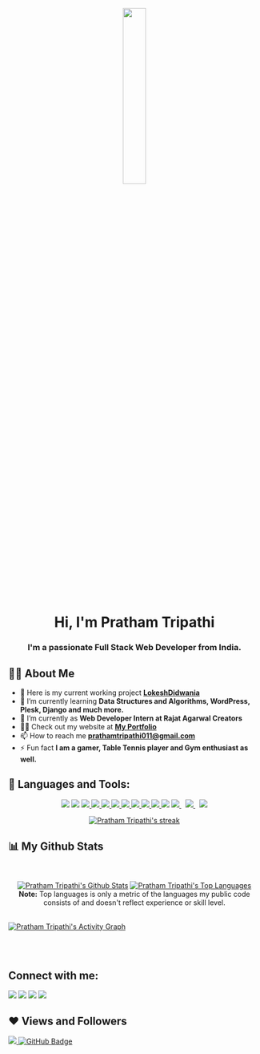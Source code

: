 <p align="center">
<a href="#"><img width="30%" height="auto" src="https://lh3.googleusercontent.com/pw/AM-JKLV00Pn4B1zMCgcRZ7HgfmmLIFptg86fykxBBPOVsBRwmpsLhHCCMvkQROks0OhzymQqyIoDMng3gbBo3H-xkb188UmjYMP83DHtRJaoIGv-illvSpPojG0H_Pi_5Q-DJN5Cw3kVwQnmg_iXoKGrbeloPw=w686-h625-no" height="175px"/></a>
</p>


<h1 align="center">Hi, I'm Pratham Tripathi</h1>
<h3 align="center">I'm a passionate Full Stack Web Developer from India.</h3>


## 🙋‍♂️ About Me

- 🔭 Here is my current working project **[LokeshDidwania](https://lokeshdidwania.com/)**
- 🌱 I’m currently learning **Data Structures and Algorithms, WordPress, Plesk, Django and much more.**
- 👯 I’m currently as **Web Developer Intern at Rajat Agarwal Creators**
- 👨‍💻 Check out my website at **[My Portfolio](https://prathamtripathi11-c82e2.web.app/)**
- 📫 How to reach me **prathamtripathi011@gmail.com**
- ⚡ Fun fact **I am a gamer, Table Tennis player and Gym enthusiast as well.**

## 🚀 Languages and Tools:

<p align="center"> 
    <a href="https://www.djangoproject.com/" target="_blank"><img src="https://img.icons8.com/ios-filled/50/26e07f/django.png"/><a>
    <a href="https://www.php.net/" target="_blank"><img src="https://img.icons8.com/ios-filled/50/4a90e2/php-logo.png"/><a>
    <a href="https://developer.mozilla.org/en-US/docs/Web/JavaScript" target="_blank"><img src="https://img.icons8.com/color/48/000000/javascript.png"/> </a> 
    <a href="https://www.w3.org/html/" target="_blank"> <img src="https://img.icons8.com/color/48/000000/html-5.png"/> </a> 
    <a href="https://www.w3schools.com/css/" target="_blank"> <img src="https://img.icons8.com/color/48/000000/css3.png"/> </a> 
    <a href="https://getbootstrap.com" target="_blank"> <img src="https://img.icons8.com/color/48/000000/bootstrap.png"/> </a> 
    <a href="https://www.python.org" target="_blank"> <img src="https://img.icons8.com/color/48/000000/python.png"/> </a> 
    <a href="https://www.python.org" target="_blank"> <img src="https://img.icons8.com/color/48/26e07f/wordpress.png"/> </a> 
    <a href="https://www.python.org" target="_blank"> <img src="https://img.icons8.com/ios-filled/50/4a90e2/jquery.png"/> </a> 
    <a href="https://www.python.org" target="_blank"> <img src="https://img.icons8.com/ios/50/4a90e2/github--v2.png"/> </a> 
    <a href="https://www.python.org" target="_blank"><img src="https://img.icons8.com/color/48/26e07f/c-plus-plus-logo.png"/></a> 
    <a style="padding-right:8px;" href="https://nodejs.org" target="_blank"> <img src="https://img.icons8.com/color/48/000000/nodejs.png"/> </a> 
    <a style="padding-right:8px;" href="https://www.mysql.com/" target="_blank"> <img src="https://img.icons8.com/fluent/50/000000/mysql-logo.png"/> </a>
    <a href="https://firebase.google.com/" target="_blank"> <img src="https://img.icons8.com/color/48/000000/firebase.png"/> </a> 
</p>

<p align="center">
    <a href="https://github.com/pratham0203/github-readme-streak-stats">
        <img title="🔥 Get streak stats for your profile at git.io/streak-stats" alt="Pratham Tripathi's streak" src="https://github-readme-streak-stats.herokuapp.com/?user=pratham0203&theme=black-ice&hide_border=true&stroke=0000&background=060A0CD0"/>
    </a>
</p>

## 📊 My Github Stats

  <br/>
<p align="center">
    <a href="https://github.com/pratham0203/github-readme-stats"><img alt="Pratham Tripathi's Github Stats" src="https://github-readme-stats.vercel.app/api?username=pratham0203&show_icons=true&count_private=true&theme=react&hide_border=true&bg_color=0D1117" /></a>
  <a href="https://github.com/pratham0203/github-readme-stats"><img alt="Pratham Tripathi's Top Languages" src="https://github-readme-stats.vercel.app/api/top-langs/?username=pratham0203&langs_count=8&count_private=true&layout=compact&theme=react&hide_border=true&bg_color=0D1117" /></a>
  <br/>
  <b>Note:</b> Top languages is only a metric of the languages my public code consists of and doesn't reflect experience or skill level.

<br/>
<br/>

<a href="https://github.com/pratham0203/github-readme-activity-graph"><img alt="Pratham Tripathi's Activity Graph" src="https://activity-graph.herokuapp.com/graph?username=pratham0203&bg_color=0D1117&color=5BCDEC&line=5BCDEC&point=FFFFFF&hide_border=true" /></a>

<br/>
<br/>
        </p>

## Connect with me:
<p align="left">

<a href = "https://www.linkedin.com/in/pratham-t-89336b120/"><img src="https://img.icons8.com/fluent/48/000000/linkedin.png"/></a>
<a href = "https://twitter.com/dankprat"><img src="https://img.icons8.com/fluent/48/000000/twitter.png"/></a>
<a href = "https://www.instagram.com/stfuprat/"><img src="https://img.icons8.com/fluent/48/000000/instagram-new.png"/></a>
<a href = "https://www.facebook.com/profile.php?id=100008321676754"><img src="https://img.icons8.com/ios-filled/50/4a90e2/facebook-new.png"/></a>

</p>

## ❤ Views and Followers
<a href="https://github.com/Meghna-DAS/github-profile-views-counter">
    <img src="https://komarev.com/ghpvc/?username=pratham0203">
</a>
<a href="https://github.com/pratham0203?tab=followers"><img src="https://img.shields.io/github/followers/pratham0203?label=Followers&style=social" alt="GitHub Badge"></a>



